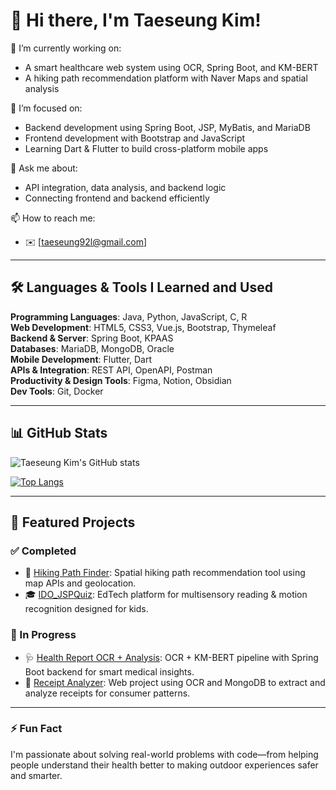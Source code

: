 # 👋 Hi there, I'm Taeseung Kim!

🚀 I’m currently working on:
- A smart healthcare web system using OCR, Spring Boot, and KM-BERT
- A hiking path recommendation platform with Naver Maps and spatial analysis

🎯 I’m focused on:
- Backend development using Spring Boot, JSP, MyBatis, and MariaDB
- Frontend development with Bootstrap and JavaScript
- Learning Dart & Flutter to build cross-platform mobile apps

💬 Ask me about:
- API integration, data analysis, and backend logic
- Connecting frontend and backend efficiently

📫 How to reach me:
- ✉️ [taeseung92l@gmail.com]
---

## 🛠️ Languages & Tools I Learned and Used

**Programming Languages**: Java, Python, JavaScript, C, R  
**Web Development**: HTML5, CSS3, Vue.js, Bootstrap, Thymeleaf  
**Backend & Server**: Spring Boot, KPAAS  
**Databases**: MariaDB, MongoDB, Oracle  
**Mobile Development**: Flutter, Dart  
**APIs & Integration**: REST API, OpenAPI, Postman  
**Productivity & Design Tools**: Figma, Notion, Obsidian  
**Dev Tools**: Git, Docker

---

## 📊 GitHub Stats

![Taeseung Kim's GitHub stats](https://github-readme-stats.vercel.app/api?username=tyson0922&show_icons=true&theme=default)

[![Top Langs](https://github-readme-stats.vercel.app/api/top-langs/?username=tyson0922&layout=compact)](https://github.com/anuraghazra/github-readme-stats)

---

## 📂 Featured Projects

### ✅ Completed
- 🥾 [Hiking Path Finder](https://github.com/tyson0922/kpaasSpringBootPRJ): Spatial hiking path recommendation tool using map APIs and geolocation.
- 🎓 [IDO_JSPQuiz](https://github.com/tyson0922/IDO_JSPQuiz): EdTech platform for multisensory reading & motion recognition designed for kids.

### 🔧 In Progress
- 🩺 [Health Report OCR + Analysis](https://github.com/tyson0922): OCR + KM-BERT pipeline with Spring Boot backend for smart medical insights.
- 🧾 [Receipt Analyzer](https://github.com/tyson0922/GagyeView): Web project using OCR and MongoDB to extract and analyze receipts for consumer patterns.

---

### ⚡ Fun Fact

I'm passionate about solving real-world problems with code—from helping people understand their health better to making outdoor experiences safer and smarter.
